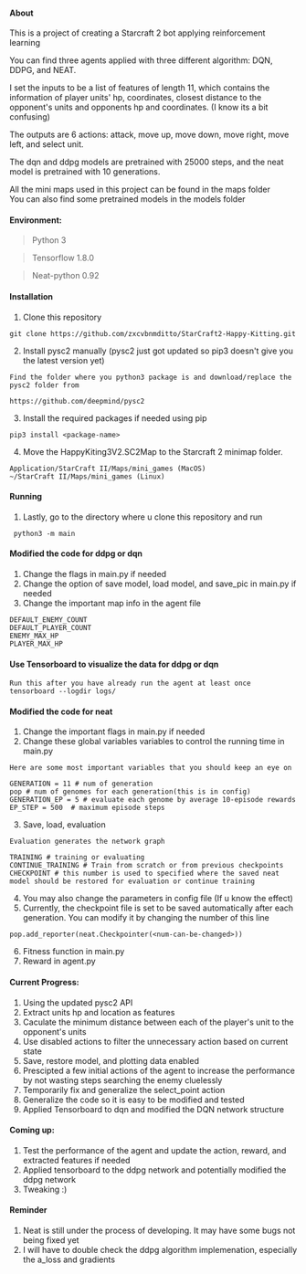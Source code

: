 #### About
This is a project of creating a Starcraft 2 bot applying reinforcement learning

You can find three agents applied with three different algorithm: DQN, DDPG, and NEAT.

I set the inputs to be a list of features of length 11, which contains the information of player units' hp, coordinates, closest distance to the opponent's units and opponents hp and coordinates. (I know its a bit confusing) 

The outputs are 6 actions: attack, move up, move down, move right, move left, and select unit. 

The dqn and ddpg models are pretrained with 25000 steps, and the neat model is pretrained with 10 generations. 

All the mini maps used in this project can be found in the maps folder <br>
You can also find some pretrained models in the models folder


#### Environment:
>Python 3 

>Tensorflow 1.8.0

>Neat-python 0.92

#### Installation
1. Clone this repository
```
git clone https://github.com/zxcvbnmditto/StarCraft2-Happy-Kitting.git
```
2. Install pysc2 manually (pysc2 just got updated so pip3 doesn't give you the latest version yet) 
```
Find the folder where you python3 package is and download/replace the pysc2 folder from 

https://github.com/deepmind/pysc2
```
3. Install the required packages if needed using pip
```
pip3 install <package-name>
```
4. Move the HappyKiting3V2.SC2Map to the Starcraft 2 minimap folder.
```
Application/StarCraft II/Maps/mini_games (MacOS)
~/StarCraft II/Maps/mini_games (Linux)
```
#### Running
1. Lastly, go to the directory where u clone this repository and run
```
 python3 -m main
```
#### Modified the code for ddpg or dqn
1. Change the flags in main.py if needed
2. Change the option of save model, load model, and save_pic in main.py if needed
3. Change the important map info in the agent file
```
DEFAULT_ENEMY_COUNT
DEFAULT_PLAYER_COUNT
ENEMY_MAX_HP 
PLAYER_MAX_HP
```

#### Use Tensorboard to visualize the data for ddpg or dqn
```
Run this after you have already run the agent at least once
tensorboard --logdir logs/
```
#### Modified the code for neat
1. Change the important flags in main.py if needed
2. Change these global variables variables to control the running time in main.py
```
Here are some most important variables that you should keep an eye on

GENERATION = 11 # num of generation
pop # num of genomes for each generation(this is in config)
GENERATION_EP = 5 # evaluate each genome by average 10-episode rewards
EP_STEP = 500  # maximum episode steps
```
3. Save, load, evaluation
```
Evaluation generates the network graph

TRAINING # training or evaluating
CONTINUE_TRAINING # Train from scratch or from previous checkpoints
CHECKPOINT # this number is used to specified where the saved neat model should be restored for evaluation or continue training
```
4. You may also change the parameters in config file (If u know the effect)
5. Currently, the checkpoint file is set to be saved automatically after each generation. You can modify it by changing the number of this line
```
pop.add_reporter(neat.Checkpointer(<num-can-be-changed>))
```
6. Fitness function in main.py
7. Reward in agent.py

#### Current Progress:
1. Using the updated pysc2 API
2. Extract units hp and location as features
3. Caculate the minimum distance between each of the player's unit to the opponent's units
4. Use disabled actions to filter the unnecessary action based on current state
5. Save, restore model, and plotting data enabled
6. Prescipted a few initial actions of the agent to increase the performance by not wasting steps searching the enemy cluelessly
7. Temporarily fix and generalize the select_point action
8. Generalize the code so it is easy to be modified and tested
9. Applied Tensorboard to dqn and modified the DQN network structure


#### Coming up:
1. Test the performance of the agent and update the action, reward, and extracted features if needed
2. Applied tensorboard to the ddpg network and potentially modified the ddpg network
3. Tweaking :)

#### Reminder
1. Neat is still under the process of developing. It may have some bugs not being fixed yet
2. I will have to double check the ddpg algorithm implemenation, especially the a_loss and gradients